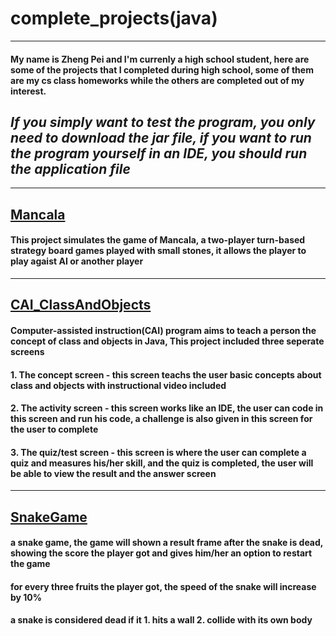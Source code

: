 # complete_projects(java)
----
#### My name is Zheng Pei and I'm currenly a high school student, here are some of the projects that I completed during high school, some of them are my cs class homeworks while the others are completed out of my interest.  </br>
## ***If you simply want to test the program, you only need to download the jar file, if you want to run the program yourself in an IDE, you should run the application file***
---
## [Mancala](https://github.com/ZhengPei1/complete_projects/tree/main/Mancala) </br>
#### **This project simulates the game of Mancala, a two-player turn-based strategy board games played with small stones, it allows the player to play agaist AI or another player**
---
## [CAI_ClassAndObjects](https://github.com/ZhengPei1/completed_projects/tree/main/CAI_ClassAndObjects) </br>
#### **Computer-assisted instruction(CAI) program aims to teach a person the concept of class and objects in Java, This project included three seperate screens**</br>
#### **1. The concept screen - this screen teachs the user basic concepts about class and objects with instructional video included**
#### **2. The activity screen - this screen works like an IDE, the user can code in this screen and run his code, a challenge is also given in this screen for the user to complete**
#### **3. The quiz/test screen - this screen is where the user can complete a quiz and measures his/her skill, and the quiz is completed, the user will be able to view the result and the answer screen**
---
## [SnakeGame](https://github.com/ZhengPei1/completed_projects/tree/main/SnakeGame)
#### **a snake game, the game will shown a result frame after the snake is dead, showing the score the player got and gives him/her an option to restart the game**
#### **for every three fruits the player got, the speed of the snake will increase by 10%**
#### **a snake is considered dead if it 1. hits a wall 2. collide with its own body**
